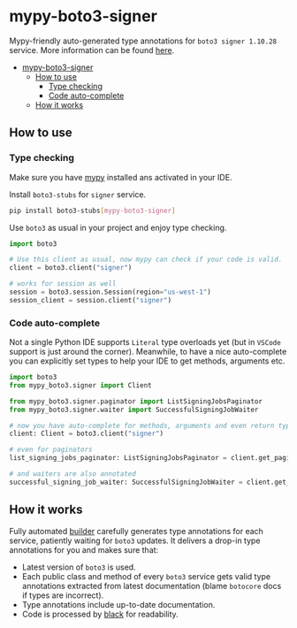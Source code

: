 # mypy-boto3-signer

Mypy-friendly auto-generated type annotations for `boto3 signer 1.10.28` service.
More information can be found [here](https://github.com/vemel/mypy_boto3).

- [mypy-boto3-signer](#mypy-boto3-signer)
  - [How to use](#how-to-use)
    - [Type checking](#type-checking)
    - [Code auto-complete](#code-auto-complete)
  - [How it works](#how-it-works)

## How to use

### Type checking

Make sure you have [mypy](https://github.com/python/mypy) installed ans activated in your IDE.

Install `boto3-stubs` for `signer` service.

```bash
pip install boto3-stubs[mypy-boto3-signer]
```

Use `boto3` as usual in your project and enjoy type checking.

```python
import boto3

# Use this client as usual, now mypy can check if your code is valid.
client = boto3.client("signer")

# works for session as well
session = boto3.session.Session(region="us-west-1")
session_client = session.client("signer")

```

### Code auto-complete

Not a single Python IDE supports `Literal` type overloads yet (but in `VSCode` support is just around the corner).
Meanwhile, to have a nice auto-complete you can explicitly set types to help your IDE to get methods, arguments etc.

```python
import boto3
from mypy_boto3.signer import Client

from mypy_boto3.signer.paginator import ListSigningJobsPaginator
from mypy_boto3.signer.waiter import SuccessfulSigningJobWaiter

# now you have auto-complete for methods, arguments and even return types
client: Client = boto3.client("signer")

# even for paginators
list_signing_jobs_paginator: ListSigningJobsPaginator = client.get_paginator("list_signing_jobs")

# and waiters are also annotated
successful_signing_job_waiter: SuccessfulSigningJobWaiter = client.get_waiter("successful_signing_job")
```

## How it works

Fully automated [builder](https://github.com/vemel/mypy_boto3) carefully generates
type annotations for each service, patiently waiting for `boto3` updates. It delivers
a drop-in type annotations for you and makes sure that:

- Latest version of `boto3` is used.
- Each public class and method of every `boto3` service gets valid type annotations
  extracted from latest documentation (blame `botocore` docs if types are incorrect).
- Type annotations include up-to-date documentation.
- Code is processed by [black](https://github.com/psf/black) for readability.